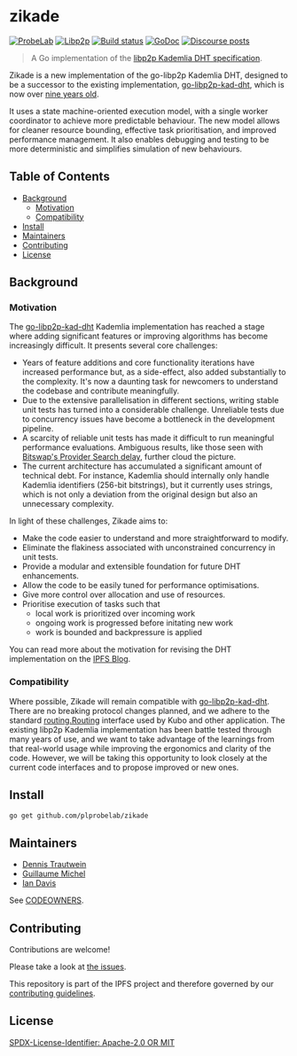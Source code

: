 # zikade

[![ProbeLab](https://img.shields.io/badge/made%20by-ProbeLab-blue.svg)](https://probelab.io)
[![Libp2p](https://img.shields.io/badge/project-libp2p-yellow.svg)](https://libp2p.io)
[![Build status](https://img.shields.io/github/actions/workflow/status/plprobelab/zikade/go-test.yml?branch=main)](https://github.com/plprobelab/zikade/actions)
[![GoDoc](https://pkg.go.dev/badge/github.com/plprobelab/zikade)](https://pkg.go.dev/github.com/plprobelab/zikade)
[![Discourse posts](https://img.shields.io/discourse/https/discuss.libp2p.io/posts.svg)](https://discuss.libp2p.io)

> A Go implementation of the [libp2p Kademlia DHT specification](https://github.com/libp2p/specs/tree/master/kad-dht).

Zikade is a new implementation of the go-libp2p Kademlia DHT, designed to be a successor to the existing implementation, [go-libp2p-kad-dht](https://github.com/libp2p/go-libp2p-kad-dht), which is now over [nine years old](https://github.com/libp2p/go-libp2p-kad-dht/commit/71d5f6fc8d16c458ae3d37b50f8477eff53e5390). 

It uses a state machine-oriented execution model, with a single worker coordinator to achieve more predictable behaviour. The new model allows for cleaner resource bounding, effective task prioritisation, and improved performance management. It also enables debugging and testing to be more deterministic and simplifies simulation of new behaviours. 

## Table of Contents

- [Background](#background)
  - [Motivation](#motivation)
  - [Compatibility](#compatibility)
- [Install](#install)
- [Maintainers](#maintainers)
- [Contributing](#contributing)
- [License](#license)

## Background

### Motivation

The [go-libp2p-kad-dht](https://github.com/libp2p/go-libp2p-kad-dht) Kademlia implementation has reached a stage where adding significant features or improving algorithms has become increasingly difficult. It presents several core challenges:

 - Years of feature additions and core functionality iterations have increased performance but, as a side-effect, also added substantially to the complexity. It's now a daunting task for newcomers to understand the codebase and contribute meaningfully.
 - Due to the extensive parallelisation in different sections, writing stable unit tests has turned into a considerable challenge. Unreliable tests due to concurrency issues have become a bottleneck in the development pipeline.
 - A scarcity of reliable unit tests has made it difficult to run meaningful performance evaluations. Ambiguous results, like those seen with [Bitswap's Provider Search delay](https://github.com/ipfs/kubo/pull/9530), further cloud the picture.
 - The current architecture has accumulated a significant amount of technical debt. For instance, Kademlia should internally only handle Kademlia identifiers (256-bit bitstrings), but it currently uses strings, which is not only a deviation from the original design but also an unnecessary complexity.

In light of these challenges, Zikade aims to:

 - Make the code easier to understand and more straightforward to modify. 
 - Eliminate the flakiness associated with unconstrained concurrency in unit tests.
 - Provide a modular and extensible foundation for future DHT enhancements.
 - Allow the code to be easily tuned for performance optimisations.
 - Give more control over allocation and use of resources.
 - Prioritise execution of tasks such that 
   - local work is prioritized over incoming work
   - ongoing work is progressed before initating new work
   - work is bounded and backpressure is applied

You can read more about the motivation for revising the DHT implementation on the [IPFS Blog](https://blog.ipfs.tech/2023-09-amino-refactoring/).

### Compatibility

Where possible, Zikade will remain compatible with [go-libp2p-kad-dht](https://github.com/libp2p/go-libp2p-kad-dht). There are no breaking protocol changes planned, and we adhere to the standard [routing.Routing](https://pkg.go.dev/github.com/libp2p/go-libp2p/core/routing#Routing) interface used by Kubo and other application. The existing libp2p Kademlia implementation has been battle tested through many years of use, and we want to take advantage of the learnings from that real-world usage while improving the ergonomics and clarity of the code. However, we will be taking this opportunity to look closely at the current code interfaces and to propose improved or new ones.

## Install

```sh
go get github.com/plprobelab/zikade
```

## Maintainers

 - [Dennis Trautwein](https://github.com/dennis-tra)
 - [Guillaume Michel](https://github.com/guillaumemichel)
 - [Ian Davis](https://github.com/iand)

See [CODEOWNERS](./CODEOWNERS).

## Contributing

Contributions are welcome! 

Please take a look at [the issues](https://github.com/plprobelab/zikade/issues).

This repository is part of the IPFS project and therefore governed by our [contributing guidelines](https://github.com/ipfs/community/blob/master/CONTRIBUTING.md).

## License

[SPDX-License-Identifier: Apache-2.0 OR MIT](LICENSE.md)
